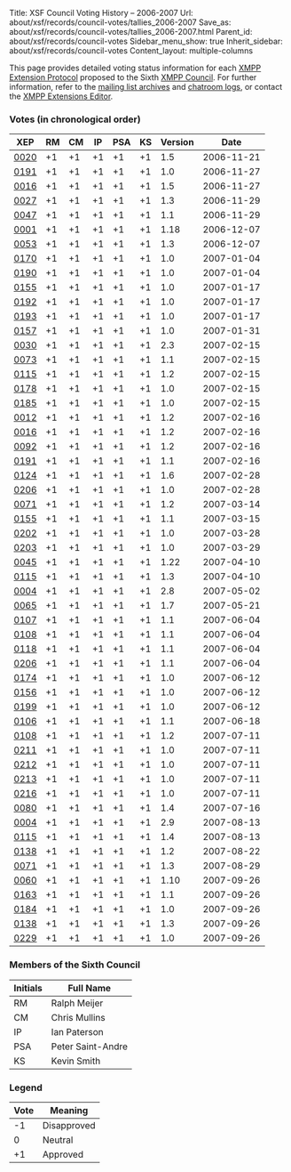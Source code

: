 Title: XSF Council Voting History – 2006-2007
Url: about/xsf/records/council-votes/tallies_2006-2007
Save_as: about/xsf/records/council-votes/tallies_2006-2007.html
Parent_id: about/xsf/records/council-votes
Sidebar_menu_show: true
Inherit_sidebar: about/xsf/records/council-votes
Content_layout: multiple-columns

This page provides detailed voting status information for each [XMPP Extension Protocol] proposed to the Sixth [XMPP Council](2006-2007). For further information, refer to the [mailing list archives] and [chatroom logs], or contact the [XMPP Extensions Editor].

### Votes (in chronological order)

| XEP    | RM  | CM  | IP  | PSA | KS  | Version | Date       |
|--------|-----|-----|-----|-----|-----|---------|------------|
| [0020] | +1  | +1  | +1  | +1  | +1  | 1.5     | 2006-11-21 |
| [0191] | +1  | +1  | +1  | +1  | +1  | 1.0     | 2006-11-27 |
| [0016] | +1  | +1  | +1  | +1  | +1  | 1.5     | 2006-11-27 |
| [0027] | +1  | +1  | +1  | +1  | +1  | 1.3     | 2006-11-29 |
| [0047] | +1  | +1  | +1  | +1  | +1  | 1.1     | 2006-11-29 |
| [0001] | +1  | +1  | +1  | +1  | +1  | 1.18    | 2006-12-07 |
| [0053] | +1  | +1  | +1  | +1  | +1  | 1.3     | 2006-12-07 |
| [0170] | +1  | +1  | +1  | +1  | +1  | 1.0     | 2007-01-04 |
| [0190] | +1  | +1  | +1  | +1  | +1  | 1.0     | 2007-01-04 |
| [0155] | +1  | +1  | +1  | +1  | +1  | 1.0     | 2007-01-17 |
| [0192] | +1  | +1  | +1  | +1  | +1  | 1.0     | 2007-01-17 |
| [0193] | +1  | +1  | +1  | +1  | +1  | 1.0     | 2007-01-17 |
| [0157] | +1  | +1  | +1  | +1  | +1  | 1.0     | 2007-01-31 |
| [0030] | +1  | +1  | +1  | +1  | +1  | 2.3     | 2007-02-15 |
| [0073] | +1  | +1  | +1  | +1  | +1  | 1.1     | 2007-02-15 |
| [0115] | +1  | +1  | +1  | +1  | +1  | 1.2     | 2007-02-15 |
| [0178] | +1  | +1  | +1  | +1  | +1  | 1.0     | 2007-02-15 |
| [0185] | +1  | +1  | +1  | +1  | +1  | 1.0     | 2007-02-15 |
| [0012] | +1  | +1  | +1  | +1  | +1  | 1.2     | 2007-02-16 |
| [0016] | +1  | +1  | +1  | +1  | +1  | 1.2     | 2007-02-16 |
| [0092] | +1  | +1  | +1  | +1  | +1  | 1.2     | 2007-02-16 |
| [0191] | +1  | +1  | +1  | +1  | +1  | 1.1     | 2007-02-16 |
| [0124] | +1  | +1  | +1  | +1  | +1  | 1.6     | 2007-02-28 |
| [0206] | +1  | +1  | +1  | +1  | +1  | 1.0     | 2007-02-28 |
| [0071] | +1  | +1  | +1  | +1  | +1  | 1.2     | 2007-03-14 |
| [0155] | +1  | +1  | +1  | +1  | +1  | 1.1     | 2007-03-15 |
| [0202] | +1  | +1  | +1  | +1  | +1  | 1.0     | 2007-03-28 |
| [0203] | +1  | +1  | +1  | +1  | +1  | 1.0     | 2007-03-29 |
| [0045] | +1  | +1  | +1  | +1  | +1  | 1.22    | 2007-04-10 |
| [0115] | +1  | +1  | +1  | +1  | +1  | 1.3     | 2007-04-10 |
| [0004] | +1  | +1  | +1  | +1  | +1  | 2.8     | 2007-05-02 |
| [0065] | +1  | +1  | +1  | +1  | +1  | 1.7     | 2007-05-21 |
| [0107] | +1  | +1  | +1  | +1  | +1  | 1.1     | 2007-06-04 |
| [0108] | +1  | +1  | +1  | +1  | +1  | 1.1     | 2007-06-04 |
| [0118] | +1  | +1  | +1  | +1  | +1  | 1.1     | 2007-06-04 |
| [0206] | +1  | +1  | +1  | +1  | +1  | 1.1     | 2007-06-04 |
| [0174] | +1  | +1  | +1  | +1  | +1  | 1.0     | 2007-06-12 |
| [0156] | +1  | +1  | +1  | +1  | +1  | 1.0     | 2007-06-12 |
| [0199] | +1  | +1  | +1  | +1  | +1  | 1.0     | 2007-06-12 |
| [0106] | +1  | +1  | +1  | +1  | +1  | 1.1     | 2007-06-18 |
| [0108] | +1  | +1  | +1  | +1  | +1  | 1.2     | 2007-07-11 |
| [0211] | +1  | +1  | +1  | +1  | +1  | 1.0     | 2007-07-11 |
| [0212] | +1  | +1  | +1  | +1  | +1  | 1.0     | 2007-07-11 |
| [0213] | +1  | +1  | +1  | +1  | +1  | 1.0     | 2007-07-11 |
| [0216] | +1  | +1  | +1  | +1  | +1  | 1.0     | 2007-07-11 |
| [0080] | +1  | +1  | +1  | +1  | +1  | 1.4     | 2007-07-16 |
| [0004] | +1  | +1  | +1  | +1  | +1  | 2.9     | 2007-08-13 |
| [0115] | +1  | +1  | +1  | +1  | +1  | 1.4     | 2007-08-13 |
| [0138] | +1  | +1  | +1  | +1  | +1  | 1.2     | 2007-08-22 |
| [0071] | +1  | +1  | +1  | +1  | +1  | 1.3     | 2007-08-29 |
| [0060] | +1  | +1  | +1  | +1  | +1  | 1.10    | 2007-09-26 |
| [0163] | +1  | +1  | +1  | +1  | +1  | 1.1     | 2007-09-26 |
| [0184] | +1  | +1  | +1  | +1  | +1  | 1.0     | 2007-09-26 |
| [0138] | +1  | +1  | +1  | +1  | +1  | 1.3     | 2007-09-26 |
| [0229] | +1  | +1  | +1  | +1  | +1  | 1.0     | 2007-09-26 |

### Members of the Sixth Council

| Initials | Full Name         |
|----------|-------------------|
| RM       | Ralph Meijer      |
| CM       | Chris Mullins     |
| IP       | Ian Paterson      |
| PSA      | Peter Saint-Andre |
| KS       | Kevin Smith       |

### Legend

| Vote | Meaning      |
|------|--------------|
| -1   | Disapproved  |
| 0    | Neutral      |
| +1   | Approved     |

  [XMPP Extension Protocol]: /extensions/
  [XMPP Council]: /council/
  [mailing list archives]: https://mail.jabber.org/pipermail/council/
  [chatroom logs]: http://logs.jabber.org/council@conference.jabber.org/
  [XMPP Extensions Editor]: /extensions/editor.shtml
  [0020]: /extensions/xep-0020.html
  [0191]: /extensions/xep-0191.html
  [0016]: /extensions/xep-0016.html
  [0027]: /extensions/xep-0027.html
  [0047]: /extensions/xep-0047.html
  [0001]: /extensions/xep-0001.html
  [0053]: /extensions/xep-0053.html
  [0170]: /extensions/xep-0170.html
  [0190]: /extensions/xep-0190.html
  [0155]: /extensions/xep-0155.html
  [0192]: /extensions/xep-0192.html
  [0193]: /extensions/xep-0193.html
  [0157]: /extensions/xep-0157.html
  [0030]: /extensions/xep-0030.html
  [0073]: /extensions/xep-0073.html
  [0115]: /extensions/xep-0115.html
  [0178]: /extensions/xep-0178.html
  [0185]: /extensions/xep-0185.html
  [0012]: /extensions/xep-0012.html
  [0016]: /extensions/xep-0016.html
  [0092]: /extensions/xep-0092.html
  [0191]: /extensions/xep-0191.html
  [0124]: /extensions/xep-0124.html
  [0206]: /extensions/xep-0206.html
  [0071]: /extensions/xep-0071.html
  [0155]: /extensions/xep-0155.html
  [0202]: /extensions/xep-0202.html
  [0203]: /extensions/xep-0203.html
  [0045]: /extensions/xep-0045.html
  [0115]: /extensions/xep-0115.html
  [0004]: /extensions/xep-0004.html
  [0065]: /extensions/xep-0065.html
  [0107]: /extensions/xep-0107.html
  [0108]: /extensions/xep-0108.html
  [0118]: /extensions/xep-0118.html
  [0206]: /extensions/xep-0206.html
  [0174]: /extensions/xep-0174.html
  [0156]: /extensions/xep-0156.html
  [0199]: /extensions/xep-0199.html
  [0106]: /extensions/xep-0106.html
  [0211]: /extensions/xep-0211.html
  [0212]: /extensions/xep-0212.html
  [0213]: /extensions/xep-0213.html
  [0216]: /extensions/xep-0216.html
  [0080]: /extensions/xep-0080.html
  [0004]: /extensions/xep-0004.html
  [0115]: /extensions/xep-0115.html
  [0138]: /extensions/xep-0138.html
  [0071]: /extensions/xep-0071.html
  [0060]: /extensions/xep-0060.html
  [0163]: /extensions/xep-0163.html
  [0184]: /extensions/xep-0184.html
  [0229]: /extensions/xep-0229.html